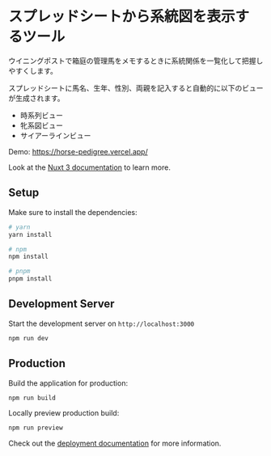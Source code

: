 # スプレッドシートから系統図を表示するツール

ウイニングポストで箱庭の管理馬をメモするときに系統関係を一覧化して把握しやすくします。

スプレッドシートに馬名、生年、性別、両親を記入すると自動的に以下のビューが生成されます。

- 時系列ビュー
- 牝系図ビュー
- サイアーラインビュー

Demo: https://horse-pedigree.vercel.app/

Look at the [Nuxt 3 documentation](https://nuxt.com/docs/getting-started/introduction) to learn more.

## Setup

Make sure to install the dependencies:

```bash
# yarn
yarn install

# npm
npm install

# pnpm
pnpm install
```

## Development Server

Start the development server on `http://localhost:3000`

```bash
npm run dev
```

## Production

Build the application for production:

```bash
npm run build
```

Locally preview production build:

```bash
npm run preview
```

Check out the [deployment documentation](https://nuxt.com/docs/getting-started/deployment) for more information.
